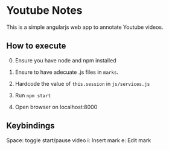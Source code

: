 # Youtube Notes

This is a simple angularjs web app to annotate Youtube videos.


## How to execute

0. Ensure you have node and npm installed

1. Ensure to have adecuate .js files in `marks`.
2. Hardcode the value of `this.session` in `js/services.js`

3. Run `npm start`
4. Open browser on localhost:8000

## Keybindings

Space: toggle start/pause video
i: Insert mark
e: Edit mark
